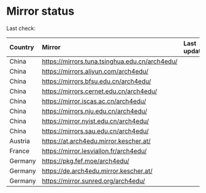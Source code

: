 <script src="./time.js"></script>
# Mirror status
Last check: <script type="text/javascript">localize(1715872764.9744985);</script>

|Country|Mirror|Last update|
|:------|:-----|:----------|
|China|https://mirrors.tuna.tsinghua.edu.cn/arch4edu/|<script type="text/javascript">localize(1715840987);</script>|
|China|https://mirrors.aliyun.com/arch4edu/|<script type="text/javascript">localize(1715840987);</script>|
|China|https://mirrors.bfsu.edu.cn/arch4edu/|<script type="text/javascript">localize(1715840987);</script>|
|China|https://mirrors.cernet.edu.cn/arch4edu/|<script type="text/javascript">localize(1715840987);</script>|
|China|https://mirror.iscas.ac.cn/arch4edu/|<script type="text/javascript">localize(1715840987);</script>|
|China|https://mirrors.nju.edu.cn/arch4edu/|<script type="text/javascript">localize(1715797975);</script>|
|China|https://mirror.nyist.edu.cn/arch4edu/|<script type="text/javascript">localize(1715840987);</script>|
|China|https://mirrors.sau.edu.cn/arch4edu/|<script type="text/javascript">localize(1715840987);</script>|
|Austria|https://at.arch4edu.mirror.kescher.at/|<script type="text/javascript">localize(1715840987);</script>|
|France|https://mirror.lesviallon.fr/arch4edu/|<script type="text/javascript">localize(1715840987);</script>|
|Germany|https://pkg.fef.moe/arch4edu/|<script type="text/javascript">localize(1715840987);</script>|
|Germany|https://de.arch4edu.mirror.kescher.at/|<script type="text/javascript">localize(1715840987);</script>|
|Germany|https://mirror.sunred.org/arch4edu/|<script type="text/javascript">localize(1715840987);</script>|

<script src="./tablefilter/tablefilter.js"></script>
<script src="./table.js"></script>